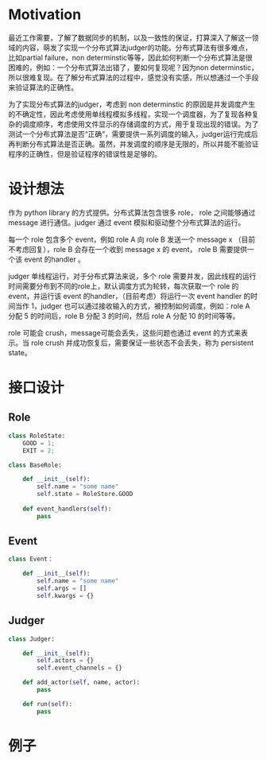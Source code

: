 # Motivation

最近工作需要，了解了数据同步的机制，以及一致性的保证，打算深入了解这一领域的内容，萌发了实现一个分布式算法judger的功能。分布式算法有很多难点，比如partial failure，non determinstic等等，因此如何判断一个分布式算法是很困难的，例如：一个分布式算法出错了，要如何复现呢？因为non determinstic，所以很难复现。在了解分布式算法的过程中，感觉没有实感，所以想通过一个手段来验证算法的正确性。

为了实现分布式算法的judger，考虑到 non determinstic 的原因是并发调度产生的不确定性，因此考虑使用单线程模拟多线程，实现一个调度器，为了复现各种复杂的调度顺序，考虑使用文件显示的存储调度的方式，用于复现出现的错误。为了测试一个分布式算法是否“正确”，需要提供一系列调度的输入，judger运行完成后再判断分布式算法是否正确。虽然，并发调度的顺序是无限的，所以并能不能验证程序的正确性，但是验证程序的错误性是足够的。

# 设计想法

作为 python library 的方式提供。分布式算法包含很多 role， role 之间能够通过 message 进行通信。judger 通过 event 模拟和驱动整个分布式算法的运行。

每一个 role 包含多个 event，例如 role A 向 role B 发送一个 message x （目前不考虑回复），role B 会存在一个收到 message x 的 event， role B 需要提供一个该 event 的handler 。

judger 单线程运行，对于分布式算法来说，多个 role 需要并发，因此线程的运行时间需要分布到不同的role上，默认调度方式为轮转，每次获取一个 role 的event，并运行该 event 的handler，（目前考虑）将运行一次 event handler 的时间当作 1，judger 也可以通过接收输入的方式，被控制如何调度，例如：role A 分配 5 的时间后，role B 分配 3 的时间，然后 role A 分配 10 的时间等等。

role 可能会 crush，message可能会丢失，这些问题也通过 event 的方式来表示。当 role crush 并成功恢复后，需要保证一些状态不会丢失，称为 persistent state。

# 接口设计

## Role

```python
class RoleState:
    GOOD = 1;
    EXIT = 2;

class BaseRole:

    def __init__(self):
        self.name = "some name"
        self.state = RoleStore.GOOD
    
    def event_handlers(self):
        pass
```

## Event

```python
class Event：

    def __init__(self):
        self.name = "some name"
        self.args = []
        self.kwargs = {}
```

## Judger

```python
class Judger:

    def __init__(self):
        self.actors = {}
        self.event_channels = {}

    def add_actor(self, name, actor):
        pass

    def run(self):
        pass
```

# 例子
